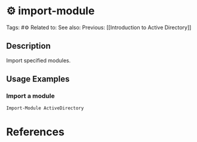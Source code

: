 # ⚙️ import-module

Tags: #⚙️
Related to:
See also:
Previous: [[Introduction to Active Directory]]

## Description

Import specified modules.

## Usage Examples

### Import a module

	Import-Module ActiveDirectory

# References